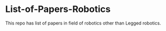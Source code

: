 # List-of-Papers-Robotics
This repo has list of papers in field of robotics other than Legged robotics. 
